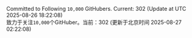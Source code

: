 Committed to Following `10,000` GitHubers. Current: <!-- FOLLOWING_COUNT -->302<!-- FOLLOWING_COUNT --> (Update at UTC <!-- LAST_UPDATED -->2025-08-26 18:22:08<!-- LAST_UPDATED -->)<br>
致力于关注`10,000`个GitHuber。当前：<!-- FOLLOWING_COUNT -->302<!-- FOLLOWING_COUNT --> (更新于北京时间 <!-- LAST_UPDATED_CST -->2025-08-27 02:22:08<!-- LAST_UPDATED_CST -->)

